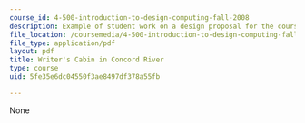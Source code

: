 ```yaml
---
course_id: 4-500-introduction-to-design-computing-fall-2008
description: Example of student work on a design proposal for the course project.
file_location: /coursemedia/4-500-introduction-to-design-computing-fall-2008/5fe35e6dc04550f3ae8497df378a55fb_assn1_7.pdf
file_type: application/pdf
layout: pdf
title: Writer's Cabin in Concord River
type: course
uid: 5fe35e6dc04550f3ae8497df378a55fb

---
```

None